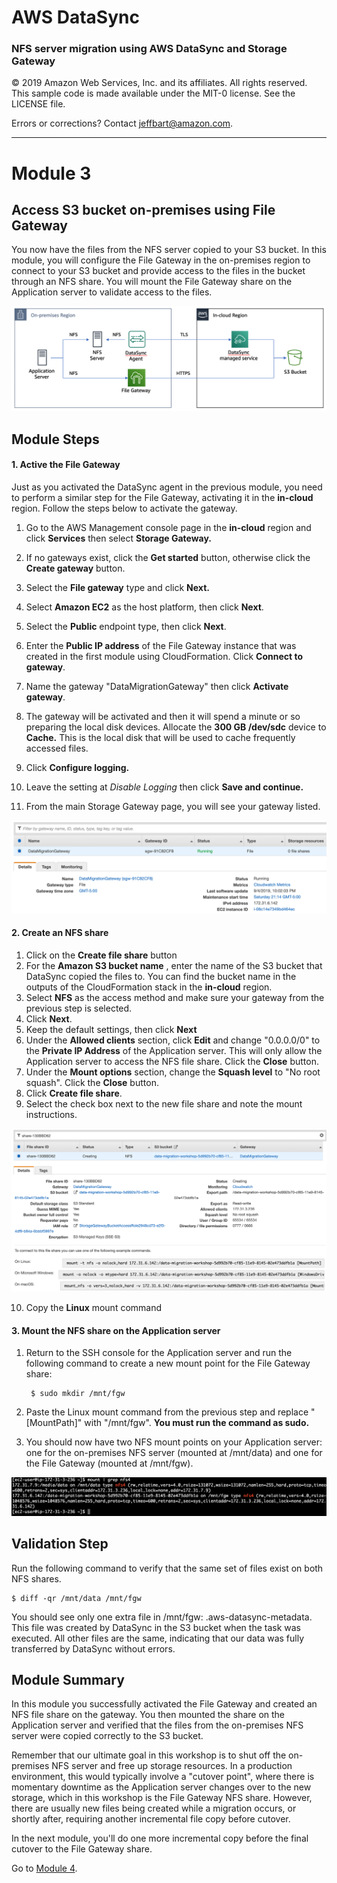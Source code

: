 # **AWS DataSync**

### NFS server migration using AWS DataSync and Storage Gateway

© 2019 Amazon Web Services, Inc. and its affiliates. All rights reserved.
This sample code is made available under the MIT-0 license. See the LICENSE file.

Errors or corrections? Contact [jeffbart@amazon.com](mailto:jeffbart@amazon.com).

---

# Module 3
## Access S3 bucket on-premises using File Gateway

You now have the files from the NFS server copied to your S3 bucket.  In this module, you will configure the File Gateway in the on-premises region to connect to your S3 bucket and provide access to the files in the bucket through an NFS share.  You will mount the File Gateway share on the Application server to validate access to the files.

![](../images/fullarch.png)

## Module Steps

#### 1. Active the File Gateway

Just as you activated the DataSync agent in the previous module, you need to perform a similar step for the File Gateway, activating it in the **in-cloud** region.  Follow the steps below to activate the gateway.

1. Go to the AWS Management console page in the **in-cloud** region and click  **Services**  then select  **Storage Gateway.**

2. If no gateways exist, click the **Get started** button, otherwise click the **Create gateway** button.
3. Select the **File gateway** type and click **Next.**
4. Select **Amazon EC2** as the host platform, then click **Next**.
5. Select the **Public** endpoint type, then click **Next**.
6. Enter the **Public IP address** of the File Gateway instance that was created in the first module using CloudFormation.  Click **Connect to gateway**.
7. Name the gateway &quot;DataMigrationGateway&quot; then click **Activate gateway**.
8. The gateway will be activated and then it will spend a minute or so preparing the local disk devices.  Allocate the **300 GB /dev/sdc** device to **Cache.**  This is the local disk that will be used to cache frequently accessed files.
9. Click **Configure logging.**
10. Leave the setting at _Disable Logging_ then click **Save and continue.**
11. From the main Storage Gateway page, you will see your gateway listed.

  ![](../images/mod3fgw1.png)

#### 2. Create an NFS share

1. Click on the **Create file share** button
2. For the **Amazon S3 bucket name** , enter the name of the S3 bucket that DataSync copied the files to.  You can find the bucket name in the outputs of the CloudFormation stack in the **in-cloud** region.
3. Select **NFS** as the access method and make sure your gateway from the previous step is selected.
4. Click **Next**.
5. Keep the default settings, then click **Next**
6. Under the **Allowed clients** section, click **Edit** and change &quot;0.0.0.0/0&quot; to the **Private IP Address** of the Application server.  This will only allow the Application server to access the NFS file share.  Click the **Close** button.
7. Under the **Mount options** section, change the **Squash level** to &quot;No root squash&quot;.  Click the **Close** button.
8. Click **Create file share**.
9. Select the check box next to the new file share and note the mount instructions.

  ![](../images/mod3fgw2.png)

10. Copy the **Linux** mount command

#### 3. Mount the NFS share on the Application server

1. Return to the SSH console for the Application server and run the following command to create a new mount point for the File Gateway share:

        $ sudo mkdir /mnt/fgw

1. Paste the Linux mount command from the previous step and replace &quot;[MountPath]&quot; with &quot;/mnt/fgw&quot;.   **You must run the command as sudo.**
2. You should now have two NFS mount points on your Application server: one for the on-premises NFS server (mounted at /mnt/data) and one for the File Gateway (mounted at /mnt/fgw).

  ![](../images/mod3cli1.png)

## Validation Step

Run the following command to verify that the same set of files exist on both NFS shares.

    $ diff -qr /mnt/data /mnt/fgw

You should see only one extra file in /mnt/fgw: .aws-datasync-metadata.  This file was created by DataSync in the S3 bucket when the task was executed.  All other files are the same, indicating that our data was fully transferred by DataSync without errors.

## Module Summary

In this module you successfully activated the File Gateway and created an NFS file share on the gateway.  You then mounted the share on the Application server and verified that the files from the on-premises NFS server were copied correctly to the S3 bucket.

Remember that our ultimate goal in this workshop is to shut off the on-premises NFS server and free up storage resources.  In a production environment, this would typically involve a &quot;cutover point&quot;, where there is momentary downtime as the Application server changes over to the new storage, which in this workshop is the File Gateway NFS share.  However, there are usually new files being created while a migration occurs, or shortly after, requiring another incremental file copy before cutover.

In the next module, you&#39;ll do one more incremental copy before the final cutover to the File Gateway share.

Go to [Module 4](/workshops/nfs-migration/module4).
